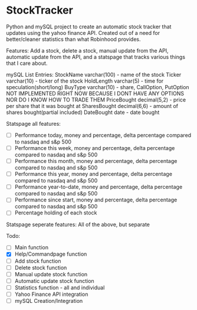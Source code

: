 # StockTracker

Python and mySQL project to create an automatic stock tracker that updates using the yahoo finance API. Created out of a need for better/cleaner statistics than what Robinhood provides. 

Features:
Add a stock, delete a stock, manual update from the API, automatic update from the API, and a statspage that tracks various things that I care about. 

mySQL List Entries:
StockName varchar(100) - name of the stock
Ticker varchar(10) - ticker of the stock
HoldLength varchar(5) - time for speculation(short/long)
BuyType varchar(10) - share, CallOption, PutOption NOT IMPLEMENTED RIGHT NOW BECAUSE I DONT HAVE ANY OPTIONS NOR DO I KNOW HOW TO TRADE THEM
PriceBought decimal(5,2) - price per share that it was bought at
SharesBought decimal(6,6) - amount of shares bought(partial included)
DateBought date - date bought

Statspage all features: 
- [ ] Performance today, money and percentage, delta percentage compared to nasdaq and s&p 500
- [ ] Performance this week, money and percentage, delta percentage compared to nasdaq and s&p 500
- [ ] Performance this month, money and percentage, delta percentage compared to nasdaq and s&p 500
- [ ] Performance this year, money and percentage, delta percentage compared to nasdaq and s&p 500
- [ ] Performance year-to-date, money and percentage, delta percentage compared to nasdaq and s&p 500
- [ ] Performance since start, money and percentage, delta percentage compared to nasdaq and s&p 500
- [ ] Percentage holding of each stock

Statspage seperate features: 
All of the above, but separate

Todo:
- [ ] Main function
- [X] Help/Commandpage function
- [ ] Add stock function
- [ ] Delete stock function
- [ ] Manual update stock function
- [ ] Automatic update stock function
- [ ] Statistics function - all and individual
- [ ] Yahoo Finance API integration
- [ ] mySQL Creation/Integration
